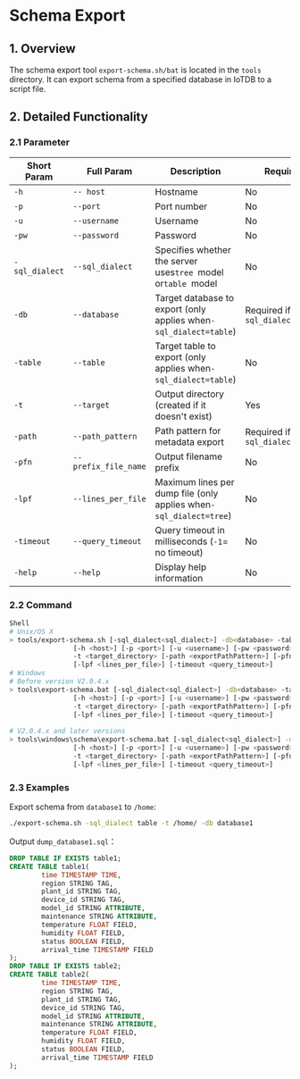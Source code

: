 <!--

    Licensed to the Apache Software Foundation (ASF) under one
    or more contributor license agreements.  See the NOTICE file
    distributed with this work for additional information
    regarding copyright ownership.  The ASF licenses this file
    to you under the Apache License, Version 2.0 (the
    "License"); you may not use this file except in compliance
    with the License.  You may obtain a copy of the License at
    
        http://www.apache.org/licenses/LICENSE-2.0
    
    Unless required by applicable law or agreed to in writing,
    software distributed under the License is distributed on an
    "AS IS" BASIS, WITHOUT WARRANTIES OR CONDITIONS OF ANY
    KIND, either express or implied.  See the License for the
    specific language governing permissions and limitations
    under the License.

-->

# Schema Export

## 1. Overview

The schema export tool `export-schema.sh/bat` is located in the `tools` directory. It can export schema from a specified database in IoTDB to a script file.

## 2. Detailed Functionality

### 2.1 Parameter

| **Short Param** | **Full Param**     | **Description**                                                  | Required                            | Default                                                |
| ----------------------- | -------------------------- | ------------------------------------------------------------------------ | ------------------------------------- | -------------------------------------------------------- |
| `-h`              | `-- host`            | Hostname                                                               | No                                  | 127.0.0.1                                              |
| `-p`              | `--port`             | Port number                                                            | No                                  | 6667                                                   |
| `-u`              | `--username`         | Username                                                               | No                                  | root                                                   |
| `-pw`             | `--password`         | Password                                                               | No                                  | root                                                   |
| `-sql_dialect`   | `--sql_dialect`      | Specifies whether the server uses`tree `model or`table `model  | No                                 | tree                                                   |
| `-db`             | `--database`         | Target database to export (only applies when`-sql_dialect=table`)  | Required if`-sql_dialect=table` | -                                                      |
| `-table`          | `--table`           | Target table to export (only applies when`-sql_dialect=table`)     | No                                 | -                                                      |
| `-t`              | `--target`           | Output directory (created if it doesn't exist)                         | Yes                                 |                                                       |
| `-path`           | `--path_pattern`     | Path pattern for metadata export                                       | Required if`-sql_dialect=tree`  |                                                       |
| `-pfn`            | `--prefix_file_name` | Output filename prefix                                                 | No                                  | `dump_dbname.sql`                                  |
| `-lpf`            | `--lines_per_file`  | Maximum lines per dump file (only applies when`-sql_dialect=tree`) | No                                 | `10000`                                            |
| `-timeout`        | `--query_timeout`    | Query timeout in milliseconds (`-1`= no timeout)                   | No                                  | -1Range：`-1 to Long. max=9223372036854775807` |
| `-help`           | `--help`             | Display help information                                               | No                                  |                                                       |

### 2.2 Command

```Bash
Shell
# Unix/OS X
> tools/export-schema.sh [-sql_dialect<sql_dialect>] -db<database> -table<table>  
                [-h <host>] [-p <port>] [-u <username>] [-pw <password>] 
                -t <target_directory> [-path <exportPathPattern>] [-pfn <prefix_file_name>] 
                [-lpf <lines_per_file>] [-timeout <query_timeout>]
# Windows
# Before version V2.0.4.x
> tools\export-schema.bat [-sql_dialect<sql_dialect>] -db<database> -table<table>  
                [-h <host>] [-p <port>] [-u <username>] [-pw <password>] 
                -t <target_directory> [-path <exportPathPattern>] [-pfn <prefix_file_name>] 
                [-lpf <lines_per_file>] [-timeout <query_timeout>]
                
# V2.0.4.x and later versions
> tools\windows\schema\export-schema.bat [-sql_dialect<sql_dialect>] -db<database> -table<table>  
                [-h <host>] [-p <port>] [-u <username>] [-pw <password>] 
                -t <target_directory> [-path <exportPathPattern>] [-pfn <prefix_file_name>] 
                [-lpf <lines_per_file>] [-timeout <query_timeout>]
```

### 2.3 Examples

Export schema from `database1` to `/home`:

```Bash
./export-schema.sh -sql_dialect table -t /home/ -db database1
```

Output `dump_database1.sql`：

```sql
DROP TABLE IF EXISTS table1;
CREATE TABLE table1(
        time TIMESTAMP TIME,
        region STRING TAG,
        plant_id STRING TAG,
        device_id STRING TAG,
        model_id STRING ATTRIBUTE,
        maintenance STRING ATTRIBUTE,
        temperature FLOAT FIELD,
        humidity FLOAT FIELD,
        status BOOLEAN FIELD,
        arrival_time TIMESTAMP FIELD
);
DROP TABLE IF EXISTS table2;
CREATE TABLE table2(
        time TIMESTAMP TIME,
        region STRING TAG,
        plant_id STRING TAG,
        device_id STRING TAG,
        model_id STRING ATTRIBUTE,
        maintenance STRING ATTRIBUTE,
        temperature FLOAT FIELD,
        humidity FLOAT FIELD,
        status BOOLEAN FIELD,
        arrival_time TIMESTAMP FIELD
);
```
